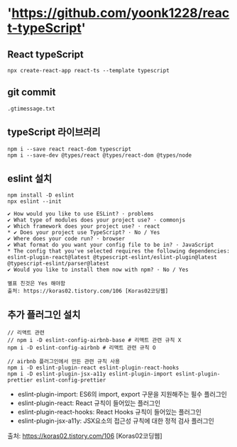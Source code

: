 # 'https://github.com/yoonk1228/react-typeScript'

## React typeScript
```
npx create-react-app react-ts --template typescript
```

## git commit
`.gtimessage.txt`

## typeScript 라이브러리
```
npm i --save react react-dom typescript
npm i --save-dev @types/react @types/react-dom @types/node
```

## eslint 설치
```
npm install -D eslint
npx eslint --init

✔ How would you like to use ESLint? · problems 
✔ What type of modules does your project use? · commonjs 
✔ Which framework does your project use? · react 
* ✔ Does your project use TypeScript? · No / Yes 
✔ Where does your code run? · browser 
✔ What format do you want your config file to be in? · JavaScript 
* The config that you've selected requires the following dependencies: 
eslint-plugin-react@latest @typescript-eslint/eslint-plugin@latest @typescript-eslint/parser@latest 
✔ Would you like to install them now with npm? · No / Yes

별표 친것은 Yes 해야함
출처: https://koras02.tistory.com/106 [Koras02코딩웹]
```

## 추가 플러그인 설치
```
// 리액트 관련
// npm i -D eslint-config-airbnb-base # 리액트 관련 규칙 X
npm i -D eslint-config-airbnb # 리액트 관련 규칙 O

// airbnb 플러그인에서 만든 관련 규칙 사용
npm i -D eslint-plugin-react eslint-plugin-react-hooks
npm i -D eslint-plugin-jsx-a11y eslint-plugin-import eslint-plugin-prettier eslint-config-prettier
```
* eslint-plugin-import: ES6의 import, export 구문을 지원해주는 필수 플러그인
* eslint-plugin-react: React 규칙이 들어있는 플러그인
* eslint-plugin-react-hooks: React Hooks 규칙이 들어있는 플러그인
* eslint-plugin-jsx-a11y: JSX요소의 접근성 규칙에 대한 정적 검사 플러그인

출처: https://koras02.tistory.com/106 [Koras02코딩웹]